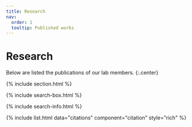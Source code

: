 ```yaml
---
title: Research
nav:
  order: 1
  tooltip: Published works
---
```


# <i class="fas fa-microscope"></i>Research

Below are listed the publications of our lab members.
{:.center}

{% include section.html %}

{% include search-box.html %}

{% include search-info.html %}

{% include list.html data="citations" component="citation" style="rich" %}
